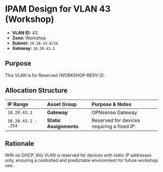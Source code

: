 # IPAM Design for VLAN 43 (Workshop)

- **VLAN ID:** 43
- **Zone:** Workshop
- **Subnet:** `10.20.43.0/24`
- **Gateway:** `10.20.43.1`

## Purpose

This VLAN is for Reserved (WORKSHOP-RESV-2).

## Allocation Structure

| IP Range | Asset Group | Purpose & Notes |
| :--- | :--- | :--- |
| `10.20.43.1` | **Gateway** | OPNsense Gateway |
| `10.20.43.2 - .254` | **Static Assignments** | Reserved for devices requiring a fixed IP. |

## Rationale

With no DHCP, this VLAN is reserved for devices with static IP addresses only, ensuring a controlled and predictable environment for future workshop use.

